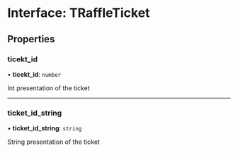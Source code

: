 # Interface: TRaffleTicket

## Properties

### ticekt\_id

• **ticekt\_id**: `number`

Int presentation of the ticket

___

### ticket\_id\_string

• **ticket\_id\_string**: `string`

String presentation of the ticket
